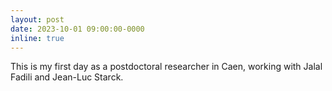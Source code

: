 ```yaml
---
layout: post
date: 2023-10-01 09:00:00-0000
inline: true
---
```


This is my first day as a postdoctoral researcher in Caen, working with Jalal Fadili and Jean-Luc Starck.
